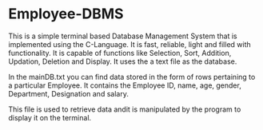 # Employee-DBMS
This is a simple terminal based Database Management System that is implemented using the C-Language.
It is fast, reliable, light and filled with functionality.
It is capable of functions like Selection, Sort, Addition, Updation, Deletion and Display. 
It uses the a text file as the database.

In the mainDB.txt you can find data stored in the form of rows pertaining to a particular Employee.
It contains the Employee ID, name, age, gender, Department, Designation and salary.

This file is used to retrieve data andit is manipulated by the program to display it on the terminal.
